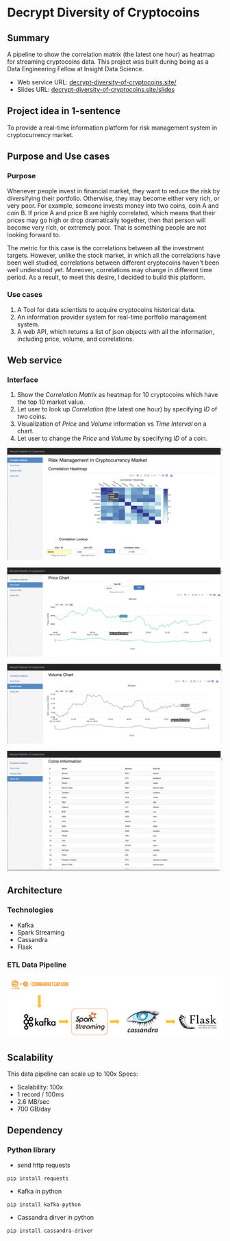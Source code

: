 # Decrypt Diversity of Cryptocoins

## Summary
A pipeline to show the correlation matrix (the latest one hour) as heatmap for streaming cryptocoins data. This project was built during being as a Data Engineering Fellow at Insight Data Science.

* Web service URL: [decrypt-diversity-of-cryptocoins.site/](http://decrypt-diversity-of-cryptocoins.site/)
* Slides URL: [decrypt-diversity-of-cryptocoins.site/slides](http://decrypt-diversity-of-cryptocoins.site/slides)


## Project idea in 1-sentence
To provide a real-time information platform for  risk management system in cryptocurrency market.


## Purpose and Use cases
### Purpose
Whenever people invest in financial market, they want to reduce the risk by diversifying their portfolio.
Otherwise, they may become either very rich, or very poor. For example, someone invests money into two coins, coin A and coin B. If price A and price B are highly correlated, which means that their prices may go high or drop dramatically together, then that person will become very rich, or extremely poor. That is something people are not looking forward to.

The metric for this case is the correlations between all the investment targets. However, unlike the stock market, in which all the correlations have been well studied, correlations between different cryptocoins haven't been well understood yet. Moreover, correlations may change in different time period. As a result, to meet this desire, I decided to build this platform.

### Use cases
1. A Tool for data scientists to acquire cryptocoins historical data.
2. An information provider system for real-time portfolio management system.
3. A web API, which returns a list of json objects with all the information, including price, volume, and correlations.



## Web service
### Interface
1. Show the *Correlation Matrix* as heatmap for 10 cryptocoins which have the top 10 market value.
2. Let user to look up *Correlation* (the latest one hour) by specifying *ID* of two coins.
3. Visualization of *Price* and *Volume* information vs *Time Interval* on a chart.
4. Let user to change the *Price* and *Volume* by specifying *ID* of a coin.

![heatmap](picture/heatmap.png)

![price_chart](picture/price_chart.png)

![volume_chart](picture/volume_chart.png)

![cois_info](picture/coins_info.png)



## Architecture
### Technologies
* Kafka
* Spark Streaming
* Cassandra
* Flask

### ETL Data Pipeline
![ETL data pipeline](picture/InsightArchitecture.png)



## Scalability
This data pipeline can scale up to 100x
Specs:
* Scalability: 100x
* 1 record / 100ms
* 2.6 MB/sec
* 700 GB/day




## Dependency
### Python library
* send http requests
```
pip install requests
```

* Kafka in python
```
pip install kafka-python
```

* Cassandra dirver in python
```
pip install cassandra-driver
```
